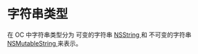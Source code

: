 # 字符串类型

在 OC 中字符串类型分为 可变的字符串 [NSString ](nsstring.md)和 不可变的字符串 [NSMutableString ](nsmutablestring.md)来表示。

